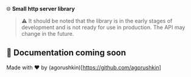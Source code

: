🌐 **Small http server library**

> ⚠️ It should be noted that the library is in the early stages of development
> and is not ready for use in production. The API may change in the future.

## 📖 Documentation coming soon

Made with ❤️ by (agorushkin)[https://github.com/agorushkin]
